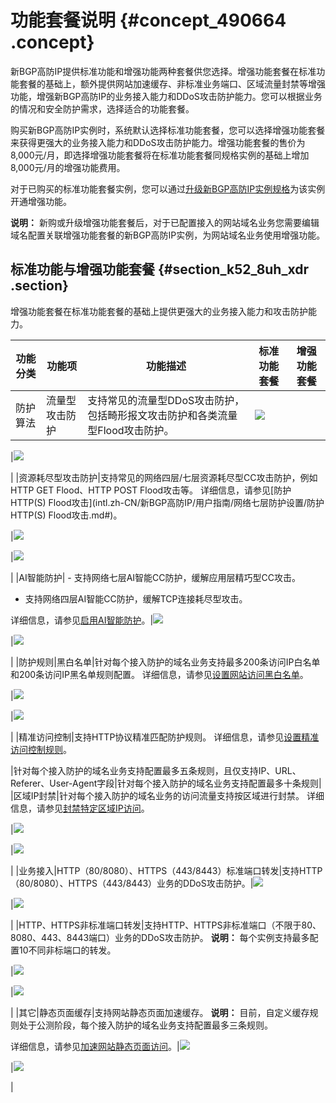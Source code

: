 # 功能套餐说明 {#concept_490664 .concept}

新BGP高防IP提供标准功能和增强功能两种套餐供您选择。增强功能套餐在标准功能套餐的基础上，额外提供网站加速缓存、非标准业务端口、区域流量封禁等增强功能，增强新BGP高防IP的业务接入能力和DDoS攻击防护能力。您可以根据业务的情况和安全防护需求，选择适合的功能套餐。

购买新BGP高防IP实例时，系统默认选择标准功能套餐，您可以选择增强功能套餐来获得更强大的业务接入能力和DDoS攻击防护能力。增强功能套餐的售价为8,000元/月，即选择增强功能套餐将在标准功能套餐同规格实例的基础上增加8,000元/月的增强功能费用。

对于已购买的标准功能套餐实例，您可以通过[升级新BGP高防IP实例规格](intl.zh-CN/新BGP高防IP/产品定价/升级新BGP高防IP实例规格.md#)为该实例开通增强功能。

**说明：** 新购或升级增强功能套餐后，对于已配置接入的网站域名业务您需要编辑域名配置关联增强功能套餐的新BGP高防IP实例，为网站域名业务使用增强功能。

## 标准功能与增强功能套餐 {#section_k52_8uh_xdr .section}

增强功能套餐在标准功能套餐的基础上提供更强大的业务接入能力和攻击防护能力。

|功能分类|功能项|功能描述|标准功能套餐|增强功能套餐|
|----|---|----|------|------|
|防护算法|流量型攻击防护|支持常见的流量型DDoS攻击防护，包括畸形报文攻击防护和各类流量型Flood攻击防护。|![](http://static-aliyun-doc.oss-cn-hangzhou.aliyuncs.com/assets/img/394975/156515991348605_zh-CN.png)

|![](http://static-aliyun-doc.oss-cn-hangzhou.aliyuncs.com/assets/img/394975/156515991348605_zh-CN.png)

|
|资源耗尽型攻击防护|支持常见的网络四层/七层资源耗尽型CC攻击防护，例如HTTP GET Flood、HTTP POST Flood攻击等。 详细信息，请参见[防护HTTP\(S\) Flood攻击](intl.zh-CN/新BGP高防IP/用户指南/网络七层防护设置/防护HTTP(S) Flood攻击.md#)。

 |![](http://static-aliyun-doc.oss-cn-hangzhou.aliyuncs.com/assets/img/394975/156515991348605_zh-CN.png)

|![](http://static-aliyun-doc.oss-cn-hangzhou.aliyuncs.com/assets/img/394975/156515991348605_zh-CN.png)

|
|AI智能防护| -   支持网络七层AI智能CC防护，缓解应用层精巧型CC攻击。
-   支持网络四层AI智能CC防护，缓解TCP连接耗尽型攻击。

 详细信息，请参见[启用AI智能防护](intl.zh-CN/新BGP高防IP/用户指南/网络七层防护设置/启用AI智能防护.md#)。|![](http://static-aliyun-doc.oss-cn-hangzhou.aliyuncs.com/assets/img/394975/156515991348605_zh-CN.png)

|![](http://static-aliyun-doc.oss-cn-hangzhou.aliyuncs.com/assets/img/394975/156515991348605_zh-CN.png)

|
|防护规则|黑白名单|针对每个接入防护的域名业务支持最多200条访问IP白名单和200条访问IP黑名单规则配置。 详细信息，请参见[设置网站访问黑白名单](intl.zh-CN/新BGP高防IP/用户指南/网络七层防护设置/设置网站访问黑白名单.md#)。

 |![](http://static-aliyun-doc.oss-cn-hangzhou.aliyuncs.com/assets/img/394975/156515991348605_zh-CN.png)

|![](http://static-aliyun-doc.oss-cn-hangzhou.aliyuncs.com/assets/img/394975/156515991348605_zh-CN.png)

|
|精准访问控制|支持HTTP协议精准匹配防护规则。 详细信息，请参见[设置精准访问控制规则](intl.zh-CN/新BGP高防IP/用户指南/网络七层防护设置/设置精准访问控制规则.md#)。

 |针对每个接入防护的域名业务支持配置最多五条规则，且仅支持IP、URL、Referer、User-Agent字段|针对每个接入防护的域名业务支持配置最多十条规则|
|区域IP封禁|针对每个接入防护的域名业务的访问流量支持按区域进行封禁。 详细信息，请参见[封禁特定区域IP访问](intl.zh-CN/新BGP高防IP/用户指南/网络七层防护设置/封禁特定区域IP访问.md#)。

 |![](http://static-aliyun-doc.oss-cn-hangzhou.aliyuncs.com/assets/img/394975/156515991448606_zh-CN.png)

|![](http://static-aliyun-doc.oss-cn-hangzhou.aliyuncs.com/assets/img/394975/156515991348605_zh-CN.png)

|
|业务接入|HTTP（80/8080）、HTTPS（443/8443）标准端口转发|支持HTTP（80/8080）、HTTPS（443/8443）业务的DDoS攻击防护。|![](http://static-aliyun-doc.oss-cn-hangzhou.aliyuncs.com/assets/img/394975/156515991348605_zh-CN.png)

|![](http://static-aliyun-doc.oss-cn-hangzhou.aliyuncs.com/assets/img/394975/156515991348605_zh-CN.png)

|
|HTTP、HTTPS非标准端口转发|支持HTTP、HTTPS非标准端口（不限于80、8080、443、8443端口）业务的DDoS攻击防护。 **说明：** 每个实例支持最多配置10不同非标端口的转发。

 |![](http://static-aliyun-doc.oss-cn-hangzhou.aliyuncs.com/assets/img/394975/156515991448606_zh-CN.png)

|![](http://static-aliyun-doc.oss-cn-hangzhou.aliyuncs.com/assets/img/394975/156515991348605_zh-CN.png)

|
|其它|静态页面缓存|支持网站静态页面加速缓存。 **说明：** 目前，自定义缓存规则处于公测阶段，每个接入防护的域名业务支持配置最多三条规则。

 详细信息，请参见[加速网站静态页面访问](intl.zh-CN/新BGP高防IP/用户指南/网络七层防护设置/加速网站静态页面访问.md#)。|![](http://static-aliyun-doc.oss-cn-hangzhou.aliyuncs.com/assets/img/394975/156515991448606_zh-CN.png)

|![](http://static-aliyun-doc.oss-cn-hangzhou.aliyuncs.com/assets/img/394975/156515991348605_zh-CN.png)

|

